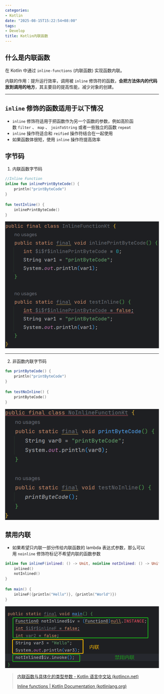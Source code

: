 ```yaml
---
categories:
- Kotlin
date: "2025-08-15T15:22:54+08:00"
tags:
- Develop
title: Kotlin内联函数
---
```


## 什么是内联函数
在 Kotlin 中通过 `inline-functions` (内联函数) 实现函数内联。

内联的作用：提升运行效率，调用被 `inline` 修饰符的函数，**会把方法体内的代码放到调用的地方**，其主要目的提高性能，减少对象的创建。

---
## `inline` 修饰的函数适用于以下情况
- `inline` 修饰符适用于把函数作为另一个函数的参数，例如高阶函数 `filter` 、 `map` 、 `joinToString` 或者一些独立的函数 `repeat`
- `inline` 操作符适合和 `reified` 操作符结合在一起使用
- 如果函数体很短，使用 `inline` 操作符提高效率
## 字节码
1. 内联函数字节码
```kotlin
//Inline Function
inline fun inlinePrintByteCode() {  
	println("printByteCode")  
}  
  
fun testInline() {  
	inlinePrintByteCode()  
}
```
![内联函数字节码](./images/inline_function_decompiled.png)

---
2. 非函数内联字节码
```kotlin
fun printByteCode() {  
	println("printByteCode")  
}  
  
fun testNoInline() {  
	printByteCode()  
}
```
![非函数内联字节码](./images/noinline_function_decompiled.png)

## 禁用内联
- 如果希望只内联一部分传给内联函数的 lambda 表达式参数，那么可以用 `noinline` 修饰符标记不希望内联的函数参数
```kotlin
inline fun inlineF(inlined: () -> Unit, noinline notInlined: () -> Unit) {  
	inlined()  
	notInlined()  
}  
  
fun main() {  
	inlineF({println("Hello")}, {println("World")})  
}
```
![禁用内敛函数字节码](./images/no_inline_decompiled.png)

> [内联函数与具体化的类型参数 - Kotlin 语言中文站 (kotlincn.net)](https://www.kotlincn.net/docs/reference/inline-functions.html)
> 
> [Inline functions | Kotlin Documentation (kotlinlang.org)](https://kotlinlang.org/docs/inline-functions.html)